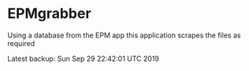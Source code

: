 # EPMgrabber
Using a database from the EPM app this application scrapes the files as required


Latest backup: Sun Sep 29 22:42:01 UTC 2019
